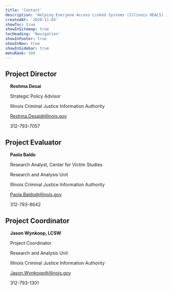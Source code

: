 ```yaml
---
title: 'Contact'
description: 'Helping Everyone Access Linked Systems (Illinois HEALS) is multi-year initiative to address child and youth victimization.'
createdAt: '2020-11-03'
showToc: true
showInSitemap: true
tocHeading: 'Navigation'
showInFooter: true
showInNav: true
showInSidebar: true
menuRank: 500
---
```


<style>



h2 ~ p{
  margin-left: 15px !important;
}


</style>

## Project Director

**Reshma Desai**

Strategic Policy Advisor

Illinois Criminal Justice Information Authority

Reshma.Desai@illinois.gov

312-793-7057

## Project Evaluator

**Paola Baldo**

Research Analyst, Center for Victim Studies

Research and Analysis Unit

Illinois Criminal Justice Information Authority

Paola.Baldo@illinois.gov

312-793-8642

## Project Coordinator

**Jason Wynkoop, LCSW**

Project Coordinator

Research and Analysis Unit

Illinois Criminal Justice Information Authority

Jason.Wynkoop@illinois.gov

312-793-1301
